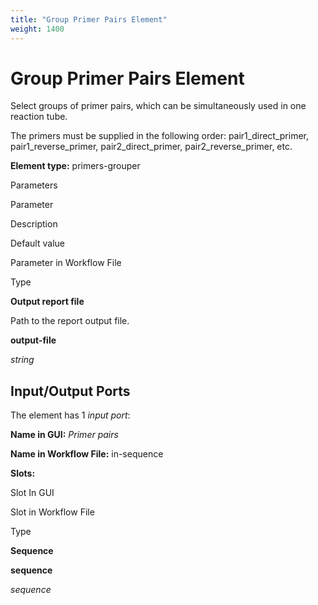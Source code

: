 ```yaml
---
title: "Group Primer Pairs Element"
weight: 1400
---
```



# Group Primer Pairs Element

Select groups of primer pairs, which can be simultaneously used in one reaction tube.

The primers must be supplied in the following order: pair1\_direct\_primer, pair1\_reverse\_primer, pair2\_direct\_primer, pair2\_reverse\_primer, etc.

**Element type:** primers-grouper

Parameters

Parameter

Description

Default value

Parameter in Workflow File

Type

**Output report file**

Path to the report output file.



**output-file**

_string_

Input/Output Ports
------------------

The element has 1 _input port_:

**Name in GUI:** _Primer pairs_

**Name in Workflow File:** in-sequence

**Slots:**

Slot In GUI

Slot in Workflow File

Type

**Sequence**

**sequence**

_sequence_
